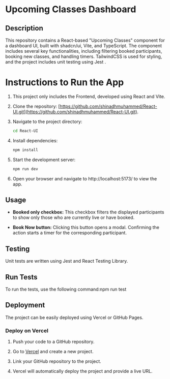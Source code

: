 # Upcoming Classes Dashboard

## Description
This repository contains a React-based "Upcoming Classes" component for a dashboard UI, built with shadcn/ui, Vite, and TypeScript. The component includes several key functionalities, including filtering booked participants, booking new classes, and handling timers. TailwindCSS is used for styling, and the project includes unit testing using Jest .

# Instructions to Run the App

1. This project only includes the Frontend, developed using React and Vite.

2. Clone the repository: [https://github.com/shinadhmuhammed/React-UI.git](https://github.com/shinadhmuhammed/React-UI.git).

3. Navigate to the project directory:

   ```bash
   cd React-UI

4. Install dependencies:

   ```bash
   npm install

5. Start the development server:

   ```bash
   npm run dev

6. Open your browser and navigate to http://localhost:5173/ to view the app.

## Usage

- **Booked only checkbox:** This checkbox filters the displayed participants to show only those who are currently live or have booked.

- **Book Now button:** Clicking this button opens a modal. Confirming the action starts a timer for the corresponding participant.

## Testing

Unit tests are written using Jest and React Testing Library.

## Run Tests

To run the tests, use the following command:npm run test


 ## Deployment

The project can be easily deployed using Vercel or GitHub Pages.

### Deploy on Vercel

1. Push your code to a GitHub repository.

2. Go to [Vercel](https://vercel.com/) and create a new project.

3. Link your GitHub repository to the project.

4. Vercel will automatically deploy the project and provide a live URL.



